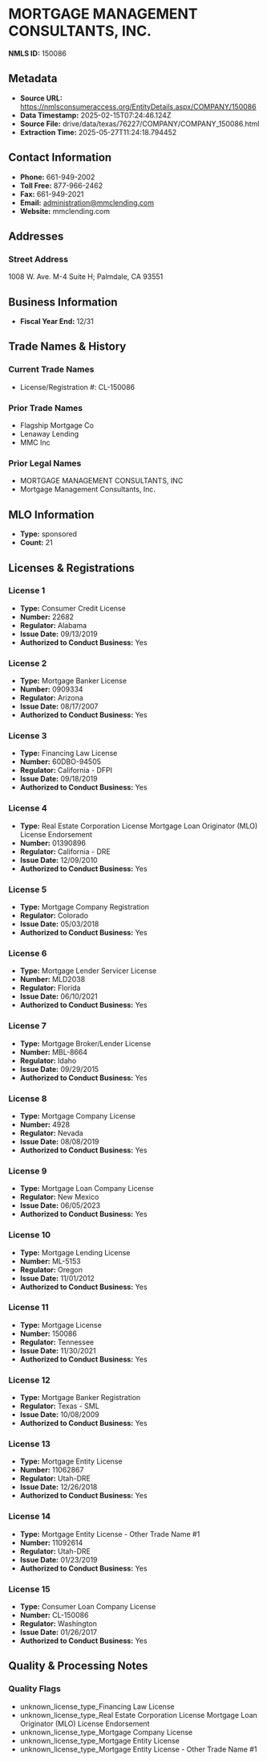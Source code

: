 # MORTGAGE MANAGEMENT CONSULTANTS, INC.

**NMLS ID:** 150086

## Metadata
- **Source URL:** https://nmlsconsumeraccess.org/EntityDetails.aspx/COMPANY/150086
- **Data Timestamp:** 2025-02-15T07:24:46.124Z
- **Source File:** drive/data/texas/76227/COMPANY/COMPANY_150086.html
- **Extraction Time:** 2025-05-27T11:24:18.794452

## Contact Information
- **Phone:** 661-949-2002
- **Toll Free:** 877-966-2462
- **Fax:** 661-949-2021
- **Email:** administration@mmclending.com
- **Website:** mmclending.com

## Addresses
### Street Address
1008 W. Ave. M-4 Suite H; Palmdale, CA 93551

## Business Information
- **Fiscal Year End:** 12/31

## Trade Names & History
### Current Trade Names
- License/Registration #: CL-150086

### Prior Trade Names
- Flagship Mortgage Co
- Lenaway Lending
- MMC Inc

### Prior Legal Names
- MORTGAGE MANAGEMENT CONSULTANTS, INC
- Mortgage Management Consultants, Inc.

## MLO Information
- **Type:** sponsored
- **Count:** 21

## Licenses & Registrations

### License 1
- **Type:** Consumer Credit License
- **Number:** 22682
- **Regulator:** Alabama
- **Issue Date:** 09/13/2019
- **Authorized to Conduct Business:** Yes

### License 2
- **Type:** Mortgage Banker License
- **Number:** 0909334
- **Regulator:** Arizona
- **Issue Date:** 08/17/2007
- **Authorized to Conduct Business:** Yes

### License 3
- **Type:** Financing Law License
- **Number:** 60DBO-94505
- **Regulator:** California - DFPI
- **Issue Date:** 09/18/2019
- **Authorized to Conduct Business:** Yes

### License 4
- **Type:** Real Estate Corporation License Mortgage Loan Originator (MLO) License Endorsement
- **Number:** 01390896
- **Regulator:** California - DRE
- **Issue Date:** 12/09/2010
- **Authorized to Conduct Business:** Yes

### License 5
- **Type:** Mortgage Company Registration
- **Regulator:** Colorado
- **Issue Date:** 05/03/2018
- **Authorized to Conduct Business:** Yes

### License 6
- **Type:** Mortgage Lender Servicer License
- **Number:** MLD2038
- **Regulator:** Florida
- **Issue Date:** 06/10/2021
- **Authorized to Conduct Business:** Yes

### License 7
- **Type:** Mortgage Broker/Lender License
- **Number:** MBL-8664
- **Regulator:** Idaho
- **Issue Date:** 09/29/2015
- **Authorized to Conduct Business:** Yes

### License 8
- **Type:** Mortgage Company License
- **Number:** 4928
- **Regulator:** Nevada
- **Issue Date:** 08/08/2019
- **Authorized to Conduct Business:** Yes

### License 9
- **Type:** Mortgage Loan Company License
- **Regulator:** New Mexico
- **Issue Date:** 06/05/2023
- **Authorized to Conduct Business:** Yes

### License 10
- **Type:** Mortgage Lending License
- **Number:** ML-5153
- **Regulator:** Oregon
- **Issue Date:** 11/01/2012
- **Authorized to Conduct Business:** Yes

### License 11
- **Type:** Mortgage License
- **Number:** 150086
- **Regulator:** Tennessee
- **Issue Date:** 11/30/2021
- **Authorized to Conduct Business:** Yes

### License 12
- **Type:** Mortgage Banker Registration
- **Regulator:** Texas - SML
- **Issue Date:** 10/08/2009
- **Authorized to Conduct Business:** Yes

### License 13
- **Type:** Mortgage Entity License
- **Number:** 11062867
- **Regulator:** Utah-DRE
- **Issue Date:** 12/26/2018
- **Authorized to Conduct Business:** Yes

### License 14
- **Type:** Mortgage Entity License - Other Trade Name #1
- **Number:** 11092614
- **Regulator:** Utah-DRE
- **Issue Date:** 01/23/2019
- **Authorized to Conduct Business:** Yes

### License 15
- **Type:** Consumer Loan Company License
- **Number:** CL-150086
- **Regulator:** Washington
- **Issue Date:** 01/26/2017
- **Authorized to Conduct Business:** Yes

## Quality & Processing Notes
### Quality Flags
- unknown_license_type_Financing Law License
- unknown_license_type_Real Estate Corporation License Mortgage Loan Originator (MLO) License Endorsement
- unknown_license_type_Mortgage Company License
- unknown_license_type_Mortgage Entity License
- unknown_license_type_Mortgage Entity License - Other Trade Name #1
